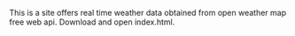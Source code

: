
This is a site offers real time weather data obtained from open weather map free web api. Download and open index.html.

